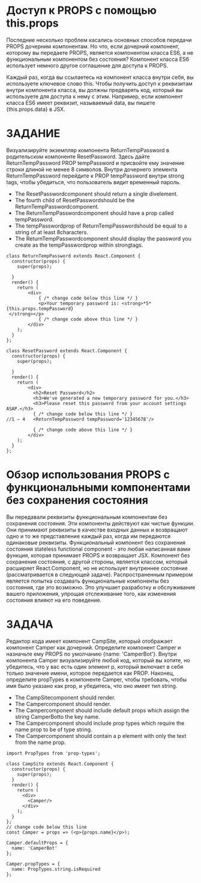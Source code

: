 # Доступ к PROPS с помощью this.props

Последние несколько проблем касались основных способов передачи PROPS дочерним компонентам. Но что, если дочерний компонент, которому вы передаете PROPS, является компонентом класса ES6, а не функциональным компонентом без состояния? Компонент класса ES6 использует немного другое соглашение для доступа к PROPS.

Каждый раз, когда вы ссылаетесь на компонент класса внутри себя, вы используете ключевое слово this. Чтобы получить доступ к реквизитам внутри компонента класса, вы должны предварять код, который вы используете для доступа к нему с этим. Например, если компонент класса ES6 имеет реквизит, называемый data, вы пишете {this.props.data} в JSX.

# ЗАДАНИЕ
Визуализируйте экземпляр компонента ReturnTempPassword в родительском компоненте ResetPassword. Здесь дайте ReturnTempPassword PROP tempPassword и присвойте ему значение строки длиной не менее 8 символов. Внутри дочернего элемента ReturnTempPassword перейдите к PROP tempPassword внутри strong tags, чтобы убедиться, что пользователь видит временный пароль.
* The ResetPasswordcomponent should return a single divelement.
* The fourth child of ResetPasswordshould be the ReturnTempPasswordcomponent.
* The ReturnTempPasswordcomponent should have a prop called tempPassword.
* The tempPasswordprop of ReturnTempPasswordshould be equal to a string of at least 8characters.
* The ReturnTempPasswordcomponent should display the password you create as the tempPasswordprop within strongtags.

```
class ReturnTempPassword extends React.Component {
  constructor(props) {
    super(props);

  }
  render() {
    return (
        <div>
            { /* change code below this line */ }
            <p>Your temporary password is: <strong>*5*{this.props.tempPassword}
 </strong></p>
            { /* change code above this line */ }
        </div>
    );
  }
};

class ResetPassword extends React.Component {
  constructor(props) {
    super(props);

  }
  render() {
    return (
        <div>
          <h2>Reset Password</h2>
          <h3>We've generated a new temporary password for you.</h3>
          <h3>Please reset this password from your account settings ASAP.</h3>
          { /* change code below this line */ }
//1 – 4   <ReturnTempPassword tempPassword='12345678'/>

          { /* change code above this line */ }
        </div>
    );
  }
};
```
# Обзор использования PROPS с функциональными компонентами без сохранения состояния

Вы передавали реквизиты функциональным компонентам без сохранения состояния. Эти компоненты действуют как чистые функции. Они принимают реквизиты в качестве входных данных и возвращают одно и то же представление каждый раз, когда им передаются одинаковые реквизиты.
Функциональный компонент без сохранения состояния stateless functional component  - это любая написанная вами функция, которая принимает PROPS и возвращает JSX. Компонент без сохранения состояния, с другой стороны, является классом, который расширяет React.Component, но не использует внутреннее состояние (рассматривается в следующей задаче). 
Распространенным примером является попытка создавать функциональные компоненты без состояния, где это возможно. Это улучшает разработку и обслуживание вашего приложения, упрощая отслеживание того, как изменения состояния влияют на его поведение.

# ЗАДАЧА
Редактор кода имеет компонент CampSite, который отображает компонент Camper как дочерний. Определите компонент Camper и назначьте ему PROPS по умолчанию {name: 'CamperBot'}. Внутри компонента Camper визуализируйте любой код, который вы хотите, но убедитесь, что у вас есть один элемент p, который включает в себя только значение имени, которое передается как PROP. Наконец, определите propTypes в компоненте Camper, чтобы требовать, чтобы имя было указано как prop, и убедитесь, что оно имеет тип string.

* The CampSitecomponent should render.
* The Campercomponent should render.
* The Campercomponent should include default props which assign the string CamperBotto the key name.
* The Campercomponent should include prop types which require the name prop to be of type string.
* The Campercomponent should contain a p element with only the text from the name prop.

```
import PropTypes from 'prop-types';

class CampSite extends React.Component {
  constructor(props) {
    super(props);
  }
  render() {
    return (
      <div>
        <Camper/>
      </div>
    );
  }
};
// change code below this line
const Camper = props => (<p>{props.name}</p>);

Camper.defaultProps = {
  name: 'CamperBot'
};

Camper.propTypes = {
  name: PropTypes.string.isRequired
};
```
